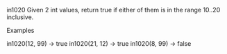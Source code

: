  in1020
Given 2 int values, return true if either of them is in the range 10..20 inclusive.

Examples

in1020(12, 99) → true
in1020(21, 12) → true
in1020(8, 99) → false